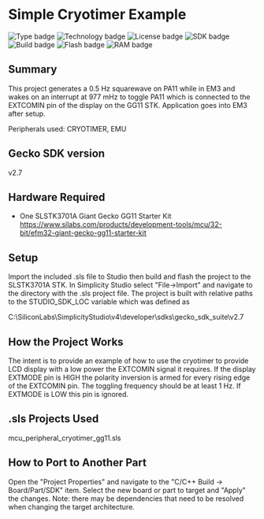 # Simple Cryotimer Example #
![Type badge](https://img.shields.io/badge/dynamic/json?url=https://raw.githubusercontent.com/SiliconLabs/application_examples_ci/master/platform_applications/platform_peripheral_cryotimer_common.json&label=Type&query=type&color=green)
![Technology badge](https://img.shields.io/badge/dynamic/json?url=https://raw.githubusercontent.com/SiliconLabs/application_examples_ci/master/platform_applications/platform_peripheral_cryotimer_common.json&label=Technology&query=technology&color=green)
![License badge](https://img.shields.io/badge/dynamic/json?url=https://raw.githubusercontent.com/SiliconLabs/application_examples_ci/master/platform_applications/platform_peripheral_cryotimer_common.json&label=License&query=license&color=green)
![SDK badge](https://img.shields.io/badge/dynamic/json?url=https://raw.githubusercontent.com/SiliconLabs/application_examples_ci/master/platform_applications/platform_peripheral_cryotimer_common.json&label=SDK&query=sdk&color=green)
![Build badge](https://img.shields.io/endpoint?url=https://raw.githubusercontent.com/SiliconLabs/application_examples_ci/master/platform_applications/platform_peripheral_cryotimer_build_status.json)
![Flash badge](https://img.shields.io/badge/dynamic/json?url=https://raw.githubusercontent.com/SiliconLabs/application_examples_ci/master/platform_applications/platform_peripheral_cryotimer_common.json&label=Flash&query=flash&color=blue)
![RAM badge](https://img.shields.io/badge/dynamic/json?url=https://raw.githubusercontent.com/SiliconLabs/application_examples_ci/master/platform_applications/platform_peripheral_cryotimer_common.json&label=RAM&query=ram&color=blue)

## Summary ##

This project generates a 0.5 Hz squarewave on PA11 while in EM3 and wakes on an interrupt at 977 mHz to toggle PA11 which is connected to the EXTCOMIN pin of the display on the GG11 STK.  Application goes into EM3 after setup.

Peripherals used: CRYOTIMER, EMU

## Gecko SDK version ##

v2.7

## Hardware Required ##

- One SLSTK3701A Giant Gecko GG11 Starter Kit
<https://www.silabs.com/products/development-tools/mcu/32-bit/efm32-giant-gecko-gg11-starter-kit>

## Setup ##

Import the included .sls file to Studio then build and flash the project to the SLSTK3701A STK.
In Simplicity Studio select "File->Import" and navigate to the directory with the .sls project file.
The project is built with relative paths to the STUDIO_SDK_LOC variable which was defined as

C:\SiliconLabs\SimplicityStudio\v4\developer\sdks\gecko_sdk_suite\v2.7

## How the Project Works ##

The intent is to provide an example of how to use the cryotimer to provide LCD display with a low power the EXTCOMIN signal it requires.  If the display EXTMODE pin is HIGH the polarity inversion is armed for every rising edge of the EXTCOMIN pin. The toggling frequency should be at least 1 Hz. If EXTMODE is LOW this pin is ignored.

## .sls Projects Used ##

mcu_peripheral_cryotimer_gg11.sls

## How to Port to Another Part ##

Open the "Project Properties" and navigate to the "C/C++ Build -> Board/Part/SDK" item.  Select the new board or part to target and "Apply" the changes.  Note: there may be dependencies that need to be resolved when changing the target architecture.
